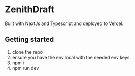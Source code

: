 # ZenithDraft

Built with NextJs and Typescript and deployed to Vercel.

## Getting started

1. clone the repo
2. ensure you have the env.local with the needed env keys
3. npm i
4. npm run dev


